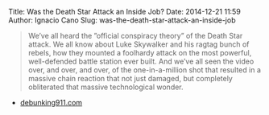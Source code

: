 Title: Was the Death Star Attack an Inside Job?
Date: 2014-12-21 11:59
Author: Ignacio Cano
Slug: was-the-death-star-attack-an-inside-job

> We’ve all heard the ”official conspiracy theory” of the Death Star
> attack. We all know about Luke Skywalker and his ragtag bunch of
> rebels, how they mounted a foolhardy attack on the most powerful,
> well-defended battle station ever built. And we’ve all seen the video
> over, and over, and over, of the one-in-a-million shot that resulted
> in a massive chain reaction that not just damaged, but completely
> obliterated that massive technological wonder.

- [debunking911.com][]

  [debunking911.com]: http://www.debunking911.com/questions.htm
    "Was the Death Star Attack an Inside Job?"
